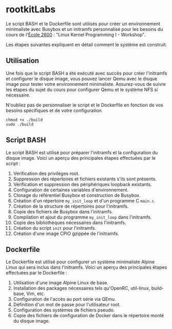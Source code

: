 # rootkitLabs

Le script BASH et le Dockerfile sont utilisés pour créer un environnement minimaliste avec Busybox et un initramfs personnalisé pour les besoins du cours de l'[École 2600](https://ecole2600.com/)
: "Linux Kernel Programming I - Workshop".

Les étapes suivantes expliquent en détail comment le système est construit.

## Utilisation
Une fois que le script BASH a été exécuté avec succès pour créer l'initramfs et configurer le disque image, vous pouvez lancer Qemu avec le disque image pour tester votre environnement minimaliste. Assurez-vous de suivre les étapes du sujet du cours pour configurer Qemu et le système NFS si nécessaire.

N'oubliez pas de personnaliser le script et le Dockerfile en fonction de vos besoins spécifiques et de votre configuration.
```
chmod +x ./build
sudo ./build
```

## Script BASH

Le script BASH est utilisé pour préparer l'initramfs et la configuration du disque image. Voici un aperçu des principales étapes effectuées par le script :

1. Vérification des privilèges root.
2. Suppression des répertoires et fichiers existants s'ils sont présents.
3. Vérification et suppression des périphériques loopback existants.
4. Configuration de certaines variables d'environnement.
5. Clonage du référentiel Busybox et construction de Busybox.
6. Création d'un répertoire `my_init_loop` et d'un programme C `main.c`.
7. Création de la structure de répertoires pour l'initramfs.
8. Copie des fichiers de Busybox dans l'initramfs.
9. Compilation et ajout du programme `my_init_loop` dans l'initramfs.
10. Copie des bibliothèques nécessaires dans l'initramfs.
11. Création du script `init` pour l'initramfs.
12. Création d'une image CPIO gzippée de l'initramfs.
    
## Dockerfile

Le Dockerfile est utilisé pour configurer un système minimaliste Alpine Linux qui sera inclus dans l'initramfs. Voici un aperçu des principales étapes effectuées par le Dockerfile :

1. Utilisation d'une image Alpine Linux de base.
2. Installation des packages nécessaires tels qu'OpenRC, util-linux, build-base, Vim, etc.
3. Configuration de l'accès au port série via QEmu.
4. Définition d'un mot de passe pour l'utilisateur root.
5. Configuration des systèmes de fichiers pseudo.
6. Copie des fichiers de configuration de Docker dans le répertoire monté du disque image.
